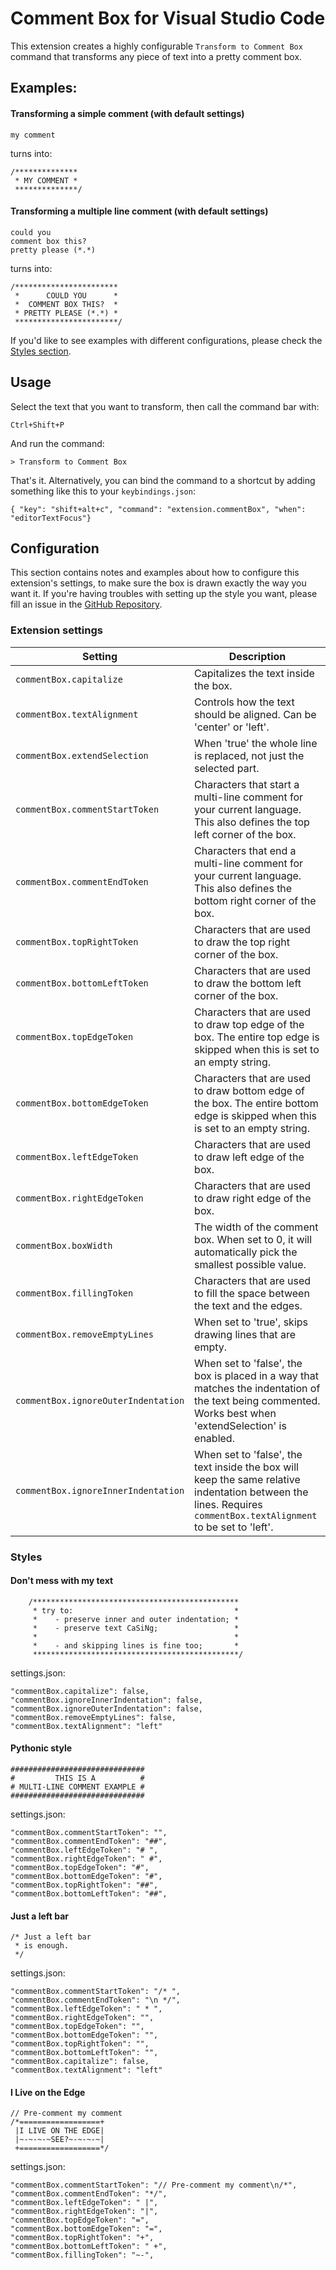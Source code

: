 # Comment Box for Visual Studio Code

This extension creates a highly configurable `Transform to Comment Box` command that transforms any piece of text into a pretty comment box.


## Examples:
#### Transforming a simple comment (with default settings)

```
my comment
```

turns into:

```
/**************
 * MY COMMENT *
 **************/
```


#### Transforming a multiple line comment (with default settings)
```
could you
comment box this?
pretty please (*.*)
```
turns into:

```
/***********************
 *      COULD YOU      *
 *  COMMENT BOX THIS?  *
 * PRETTY PLEASE (*.*) *
 ***********************/
```

If you'd like to see examples with different configurations, please check the [Styles section](#styles).

## Usage
Select the text that you want to transform, then call the command bar with:

`Ctrl+Shift+P`

And run the command:

`> Transform to Comment Box`

That's it. Alternatively, you can bind the command to a shortcut by adding something like this to your `keybindings.json`:
```
{ "key": "shift+alt+c", "command": "extension.commentBox", "when": "editorTextFocus"}
```

## Configuration

This section contains notes and examples about how to configure this extension's settings, to make sure the box is drawn exactly the way you want it. If you're having troubles with setting up the style you want, please fill an issue in the [GitHub Repository](https://github.com/SlySherZ/vscode-comment-box/issues).

### Extension settings

Setting | Description
--- | ---
`commentBox.capitalize` | Capitalizes the text inside the box.
`commentBox.textAlignment` | Controls how the text should be aligned. Can be 'center' or 'left'.
`commentBox.extendSelection` | When 'true' the whole line is replaced, not just the selected part.
`commentBox.commentStartToken` | Characters that start a multi-line comment for your current language. This also defines the top left corner of the box.
`commentBox.commentEndToken` | Characters that end a multi-line comment for your current language. This also defines the bottom right corner of the box.
`commentBox.topRightToken` | Characters that are used to draw the top right corner of the box.
`commentBox.bottomLeftToken` | Characters that are used to draw the bottom left corner of the box.
`commentBox.topEdgeToken` | Characters that are used to draw top edge of the box. The entire top edge is skipped when this is set to an empty string.
`commentBox.bottomEdgeToken` | Characters that are used to draw bottom edge of the box. The entire bottom edge is skipped when this is set to an empty string.
`commentBox.leftEdgeToken` | Characters that are used to draw left edge of the box.
`commentBox.rightEdgeToken` | Characters that are used to draw right edge of the box.
`commentBox.boxWidth` | The width of the comment box. When set to 0, it will automatically pick the smallest possible value.
`commentBox.fillingToken` | Characters that are used to fill the space between the text and the edges.
`commentBox.removeEmptyLines` | When set to 'true', skips drawing lines that are empty.
`commentBox.ignoreOuterIndentation` | When set to 'false', the box is placed in a way that matches the indentation of the text being commented. Works best when 'extendSelection' is enabled.
`commentBox.ignoreInnerIndentation` | When set to 'false', the text inside the box will keep the same relative indentation between the lines. Requires `commentBox.textAlignment` to be set to 'left'.


### Styles

#### Don't mess with my text
```
    /**********************************************
     * try to:                                    *
     *    - preserve inner and outer indentation; *
     *    - preserve text CaSiNg;                 *
     *                                            *
     *    - and skipping lines is fine too;       *
     **********************************************/
```
settings.json:
```
"commentBox.capitalize": false,
"commentBox.ignoreInnerIndentation": false,
"commentBox.ignoreOuterIndentation": false,
"commentBox.removeEmptyLines": false,
"commentBox.textAlignment": "left"
```

#### Pythonic style
```
##############################
#         THIS IS A          #
# MULTI-LINE COMMENT EXAMPLE #
##############################
```


settings.json: 
```
"commentBox.commentStartToken": "",
"commentBox.commentEndToken": "##",
"commentBox.leftEdgeToken": "# ",
"commentBox.rightEdgeToken": " #",
"commentBox.topEdgeToken": "#",
"commentBox.bottomEdgeToken": "#",
"commentBox.topRightToken": "##",
"commentBox.bottomLeftToken": "##",
```

#### Just a left bar
```
/* Just a left bar
 * is enough.     
 */
 ```

settings.json: 
 ```
"commentBox.commentStartToken": "/* ",
"commentBox.commentEndToken": "\n */",
"commentBox.leftEdgeToken": " * ",
"commentBox.rightEdgeToken": "",
"commentBox.topEdgeToken": "",
"commentBox.bottomEdgeToken": "",
"commentBox.topRightToken": "",
"commentBox.bottomLeftToken": "",
"commentBox.capitalize": false,
"commentBox.textAlignment": "left"
 ```


#### I Live on the Edge
```
// Pre-comment my comment
/*==================+
 |I LIVE ON THE EDGE|
 |~-~-~-~SEE?~-~-~-~|
 +==================*/
 ```
 settings.json: 
```
"commentBox.commentStartToken": "// Pre-comment my comment\n/*",
"commentBox.commentEndToken": "*/",
"commentBox.leftEdgeToken": " |",
"commentBox.rightEdgeToken": "|",
"commentBox.topEdgeToken": "=",
"commentBox.bottomEdgeToken": "=",
"commentBox.topRightToken": "+",
"commentBox.bottomLeftToken": " +",
"commentBox.fillingToken": "~-",
```
